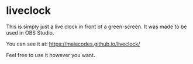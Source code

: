 # liveclock
This is simply just a live clock in front of a green-screen.
It was made to be used in OBS Studio.

You can see it at: https://maiacodes.github.io/liveclock/

Feel free to use it however you want.
